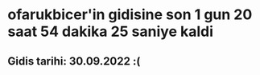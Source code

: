 # ofarukbicer'in gidisine son 1 gun 20 saat 54 dakika 25 saniye kaldi

## Gidis tarihi: 30.09.2022 :(